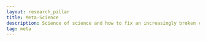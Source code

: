 ```yaml
---
layout: research_pillar
title: Meta-Science
description: Science of science and how to fix an increasingly broken culture
tag: meta
---
```


